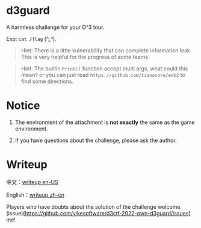 # d3guard

A harmless challenge for your D^3 tour.

Exp: `cat /flag` (*^_^*).

> Hint: There is a little vulnerability that can complete information leak. This is very helpful for the progress of some teams.

> Hint: The builtin `Print()` function accept multi args, what could this mean?  or you can just read `https://github.com/tianocore/edk2` to find some directions.

# Notice

1. The environment of the attachment is **not exactly** the same as the game environment.

2. If you have questions about the challenge, please ask the author.

# Writeup

中文：[writeup en-US](https://github.com/yikesoftware/d3ctf-2022-pwn-d3guard/blob/main/writeup%20en-US.md)

English：[writeup zh-cn](https://github.com/yikesoftware/d3ctf-2022-pwn-d3guard/blob/main/writeup%20zh-cn.md)

Players who have doubts about the solution of the challenge welcome (issue)[https://github.com/yikesoftware/d3ctf-2022-pwn-d3guard/issues] me!
